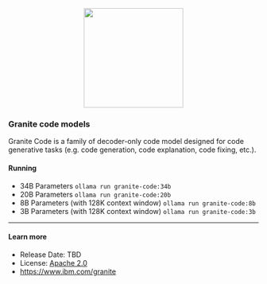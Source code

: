 
<center><img src="https://ollama.com/assets/library/granite3.2/90c5e567-0004-425c-a17a-1b846c2b5d3d" data-canonical-src="https://gyazo.com/eb5c5741b6a9a16c692170a41a49c858.png" width="200" /></center>

### Granite code models

Granite Code is a family of decoder-only code model designed for code generative tasks (e.g. code generation, code explanation, code fixing, etc.).

#### Running

- 34B Parameters `ollama run granite-code:34b`
- 20B Parameters `ollama run granite-code:20b`
- 8B Parameters (with 128K context window) `ollama run granite-code:8b`
- 3B Parameters (with 128K context window) `ollama run granite-code:3b`

---

#### Learn more

- Release Date: TBD
- License: [Apache 2.0](https://www.apache.org/licenses/LICENSE-2.0)
- https://www.ibm.com/granite
